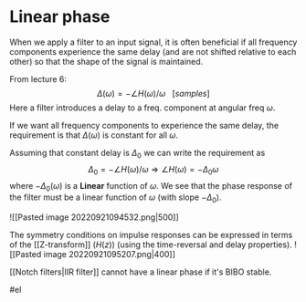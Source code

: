 # Linear phase
When we apply a filter to an input signal, it is often beneficial if all frequency components experience the same delay (and are not shifted relative to each other) so that the shape of the signal is maintained.

From lecture 6: $$\Delta(\omega) = - \angle H(\omega)/\omega \ \ \ [samples]$$
Here a filter introduces a delay to a freq. component at angular freq $\omega$.

If we want all frequency components to experience the same delay, the requirement is that $\Delta(\omega)$ is constant for all $\omega$.

Assuming that constant delay is $\Delta_0$ we can write the requirement as $$\Delta_{0} = - \angle H(\omega)/\omega \Rightarrow \angle H(\omega) = - \Delta_{0}\omega$$
where $-\Delta_0(\omega)$ is a **Linear** function of $\omega$.
We see that the phase response of the filter must be a linear function of $\omega$ (with slope $-\Delta_0$).

![[Pasted image 20220921094532.png|500]]

The symmetry conditions on impulse responses can be expressed in terms of the [[Z-transform]] ($H(z)$) (using the time-reversal and delay properties).
![[Pasted image 20220921095207.png|400]]

[[Notch filters|IIR filter]] cannot have a linear phase if it's BIBO stable.

#el 